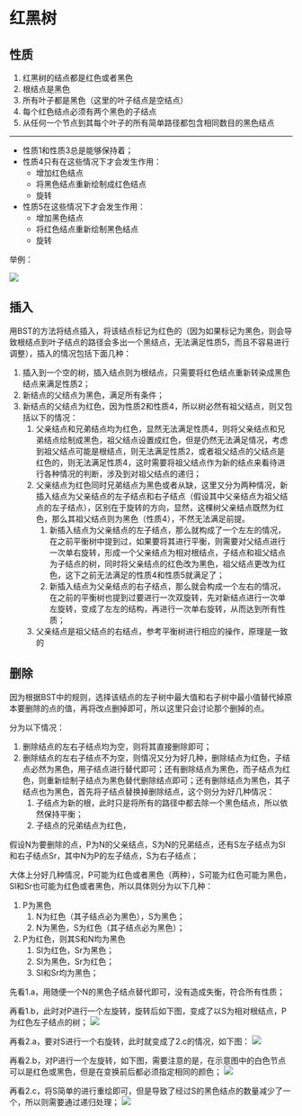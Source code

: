 # 红黑树

## 性质

1. 红黑树的结点都是红色或者黑色
2. 根结点是黑色
3. 所有叶子都是黑色（这里的叶子结点是空结点）
4. 每个红色结点必须有两个黑色的子结点
5. 从任何一个节点到其每个叶子的所有简单路径都包含相同数目的黑色结点

---

* 性质1和性质3总是能够保持着；
* 性质4只有在这些情况下才会发生作用：
	* 增加红色结点
	* 将黑色结点重新绘制成红色结点
	* 旋转
* 性质5在这些情况下才会发生作用：
	* 增加黑色结点
	* 将红色结点重新绘制黑色结点
	* 旋转

举例：

![](http://odwv9d2u8.bkt.clouddn.com/17-5-21/336288-file_1495348485855_15f08.png)


## 插入

用BST的方法将结点插入，将该结点标记为红色的（因为如果标记为黑色，则会导致根结点到叶子结点的路径会多出一个黑结点，无法满足性质5，而且不容易进行调整），插入的情况包括下面几种：

1. 插入到一个空的树，插入结点则为根结点，只需要将红色结点重新转染成黑色结点来满足性质2；
2. 新结点的父结点为黑色，满足所有条件；
3. 新结点的父结点为红色，因为性质2和性质4，所以树必然有祖父结点，则又包括以下的情况：
	1. 父亲结点和兄弟结点均为红色，显然无法满足性质4，则将父亲结点和兄弟结点绘制成黑色，祖父结点设置成红色，但是仍然无法满足情况，考虑到祖父结点可能是根结点，则无法满足性质2，或者祖父结点的父结点是红色的，则无法满足性质4，这时需要将祖父结点作为新的结点来看待进行各种情况的判断，涉及到对祖父结点的递归；
	2. 父亲结点为红色同时兄弟结点为黑色或者从缺，这里又分为两种情况，新插入结点为父亲结点的左子结点和右子结点（假设其中父亲结点为祖父结点的左子结点），区别在于旋转的方向，显然，这棵树父亲结点既然为红色，那么其祖父结点则为黑色（性质4），不然无法满足前提。
		1. 新插入结点为父亲结点的左子结点，那么就构成了一个左左的情况，在之前平衡树中提到过，如果要将其进行平衡，则需要对父结点进行一次单右旋转，形成一个父亲结点为相对根结点，子结点和祖父结点为子结点的树，同时将父亲结点的红色改为黑色，祖父结点更改为红色，这下之前无法满足的性质4和性质5就满足了；
		2. 新插入结点为父亲结点的右子结点，那么就会构成一个左右的情况，在之前的平衡树也提到过要进行一次双旋转，先对新结点进行一次单左旋转，变成了左左的结构，再进行一次单右旋转，从而达到所有性质；
	3. 父亲结点是祖父结点的右结点，参考平衡树进行相应的操作，原理是一致的


## 删除

因为根据BST中的规则，选择该结点的左子树中最大值和右子树中最小值替代掉原本要删除的点的值，再将改点删掉即可，所以这里只会讨论那个删掉的点。

分为以下情况：

1. 删除结点的左右子结点均为空，则将其直接删除即可；
2. 删除结点的左右子结点不为空，则情况又分为好几种，删除结点为红色，子结点必然为黑色，用子结点进行替代即可；还有删除结点为黑色，而子结点为红色，则重新绘制子结点为黑色替代删除结点即可；还有删除结点为黑色，其子结点也为黑色，首先将子结点替换掉删除结点，这个则分为好几种情况：
	1. 子结点为新的根，此时只是将所有的路径中都去除一个黑色结点，所以依然保持平衡；
	2. 子结点的兄弟结点为红色，


假设N为要删除的点，P为N的父亲结点，S为N的兄弟结点，还有S左子结点为Sl和右子结点Sr，其中N为P的左子结点，S为右子结点；

大体上分好几种情况，P可能为红色或者黑色（两种），S可能为红色可能为黑色，Sl和Sr也可能为红色或者黑色，所以具体则分为以下几种：

1. P为黑色
	1. N为红色（其子结点必为黑色），S为黑色；
	2. N为黑色，S为红色（其子结点必为黑色）；
2. P为红色，则其S和N均为黑色
	1. Sl为红色，Sr为黑色；
	2. Sl为黑色，Sr为红色；
	3. Sl和Sr均为黑色；

先看1.a，用随便一个N的黑色子结点替代即可，没有造成失衡，符合所有性质；

再看1.b，此时对P进行一个左旋转，旋转后如下图，变成了以S为相对根结点，P为红色左子结点的树；
![](http://odwv9d2u8.bkt.clouddn.com/17-5-21/4624011-file_1495361356381_31f6.png)

再看2.a，要对S进行一个右旋转，此时就变成了2.c的情况，如下图：
![](http://odwv9d2u8.bkt.clouddn.com/17-5-21/28372718-file_1495362072281_17fe7.png)

再看2.b，对P进行一个左旋转，如下图，需要注意的是，在示意图中的白色节点可以是红色或黑色，但是在变换前后都必须指定相同的颜色；
![](http://odwv9d2u8.bkt.clouddn.com/17-5-21/88599288-file_1495362167693_163dc.png)

再看2.c，将S简单的进行重绘即可，但是导致了经过S的黑色结点的数量减少了一个，所以则需要通过递归处理；
![](http://odwv9d2u8.bkt.clouddn.com/17-5-21/83493056-file_1495364122278_7ac4.png)


